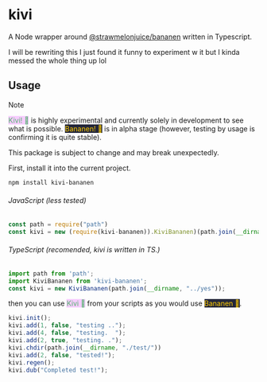 # kivi
A Node wrapper around [@strawmelonjuice/bananen](https://github.com/strawmelonjuice/bananen) written in Typescript.

I will be rewriting this I just found it funny to experiment w it but I kinda messed the whole thing up lol

## Usage

> [!note]
>
> <span style="background-color: #f6ccff; color: #57b370">Kivi! 🥝</span> is highly experimental and currently solely in development to see what is possible. <span style="background-color: #24273a; color: #ffcc00">Bananen! 🍌</span> is in alpha stage (however, testing by usage is confirming it is quite stable).
>
> This package is subject to change and may break unexpectedly.

First, install it into the current project.

```bash
npm install kivi-bananen
```

###### JavaScript (less tested)

```js
const path = require("path")
const kivi = new (require(kivi-bananen)).KiviBananen)(path.join(__dirname, "../yes"));
```

###### TypeScript (recomended, kivi is written in TS.)
```ts
import path from 'path';
import KiviBananen from 'kivi-bananen';
const kivi = new KiviBananen(path.join(__dirname, "../yes"));

```

then you can use <span style="background-color: #f6ccff; color: #57b370">Kivi 🥝</span> from your scripts as you would use <span style="background-color: #24273a; color: #ffcc00">Bananen 🍌</span>.

```js
kivi.init();
kivi.add(1, false, "testing ..");
kivi.add(4, false, "testing.  ");
kivi.add(2, true, "testing. .");
kivi.chdir(path.join(__dirname, "./test/"))
kivi.add(2, false, "tested!");
kivi.regen();
kivi.dub("Completed test!");
```

